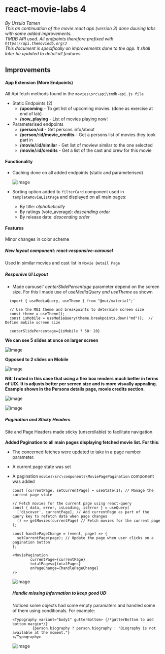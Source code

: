 # react-movie-labs 4
###### By Ursula Tamen <br> This an continuation of the movie react app (version 3) done duuring labs with some added improvements. <br> TMDB API used. All endpoints therefore prefixed with `https://api.themoviedb.org/3`<br>This document is specifically on improvements done to the app. It shall later be updated to detail all features.

## Improvements
#### App Extension (More Endpoints)
All Api fetch methods found in the `movies\src\api\tmdb-api.js file` <br>
- Static Endpoints (2) 
  - **/upcoming** - To get list of upcoming movies. (done as exercise at end of lab) 
  - **/now_playing** - List of movies playing now!
- Parameterised endpoints
  -  **/person/:id** - Get persons info/about
  -  **/person/:id/movie_credits** - Get a persons list of movies they took part in
  -  **/movie/:id/similar** - Get list of moview similar to the one selected
  -  **/movie/:id/credits** - Get a list of the cast and crew for this movie
#### Functionality
- Caching done on all added endpoints (static and parameterised) <br>
  
  ![image](https://github.com/user-attachments/assets/992433bf-01f9-4858-8089-db3797965db3)

- Sorting option added to `filterCard` component used in `templateMovieListPage` and displayed on all main pages:
  - By title: _alphabetically_
  - By ratings (vote_average): _descending order_
  - By release date: _descending order_

#### Features
Minor changes in color scheme
##### New layout component: react-responsive-carousel
  Used in similar movies and cast list in `Movie Detail Page`
##### Responive UI Layout
  - Made carousel' _centerSlidePercentage_ parameter depend on the screen size. For this I made use of _useMediaQuery and useTheme_ as shown <br>
```
  import { useMediaQuery, useTheme } from "@mui/material";`

  // Use the MUI theme and breakpoints to determine screen size
  const theme = useTheme();
  const isMobile = useMediaQuery(theme.breakpoints.down("md"));  // Define mobile screen size

  centerSlidePercentage={isMobile ? 50: 20}

```
 **We can see 5 slides at once on larger screen**
 
 
 ![image](https://github.com/user-attachments/assets/ef971ae2-cba3-4b73-9f6c-68ef94135587)
 

 **Opposed to 2 slides on Mobile**

 ![image](https://github.com/user-attachments/assets/5b04dfd1-63ad-4d21-8c85-0c21822094c8)

 **NB: I noted in this case that  using a flex box renders much better in terms of UIX. It is adjusts better per screen size and is more visually appealing. Example shown in the Persons details page, movie credits section.**

 ![image](https://github.com/user-attachments/assets/6e86df2a-0317-46dc-a5a0-222ecb645165)

 ![image](https://github.com/user-attachments/assets/a32d82ee-b270-47be-9b9a-29749781395a)

##### Pagination and Sticky Headers
Site and Page Headers made sticky (unscrollable) to facilitate navigation. <br> <br>
__Added Pagination to all main pages displaying fetched movie list. For this:__ <br>
- The concerned fetches were updated to take in a page number parameter.
- A current page state was set
- A pagination `movies\src\components\MoviePagePagination` component was added

  ```
  const [currentPage, setCurrentPage] = useState(1); // Manage the current page state

  // Fetch movies for the current page using react-query
  const { data, error, isLoading, isError } = useQuery(
    ['discover', currentPage], // Add currentPage as part of the query key to refetch data when page changes
    () => getMovies(currentPage) // Fetch movies for the current page
  );

  const handlePageChange = (event, page) => {
    setCurrentPage(page); // Update the page when user clicks on a pagination button
  };
  
  ```

  ```
  <MoviePagination
          currentPage={currentPage}
          totalPages={totalPages}
          onPageChange={handlePageChange}
  />
  ```

  ![image](https://github.com/user-attachments/assets/046e617f-158e-45a3-997b-5afa269a9cb8)

  ##### Handle missing Information to keep good UD
  Noticed some objects had some empty paramaters and handled some of them using conditionals. For example:
  ```
  <Typography variant="body1" gutterBottom> {/*gutterBottom to add bottom margin*/}
           {person.biography ? person.biography : "Biography is not available at the moment."}
  </Typography>
  ```
  ![image](https://github.com/user-attachments/assets/4b8bc10e-3fd1-453d-9b9a-4e7f30aa10ff)






